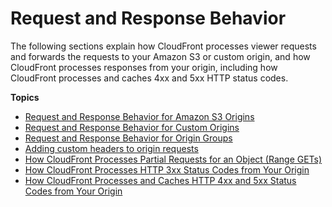 # Request and Response Behavior<a name="RequestAndResponseBehavior"></a>

The following sections explain how CloudFront processes viewer requests and forwards the requests to your Amazon S3 or custom origin, and how CloudFront processes responses from your origin, including how CloudFront processes and caches 4xx and 5xx HTTP status codes\. 

**Topics**
+ [Request and Response Behavior for Amazon S3 Origins](RequestAndResponseBehaviorS3Origin.md)
+ [Request and Response Behavior for Custom Origins](RequestAndResponseBehaviorCustomOrigin.md)
+ [Request and Response Behavior for Origin Groups](RequestAndResponseBehaviorOriginGroups.md)
+ [Adding custom headers to origin requests](add-origin-custom-headers.md)
+ [How CloudFront Processes Partial Requests for an Object \(Range GETs\)](RangeGETs.md)
+ [How CloudFront Processes HTTP 3xx Status Codes from Your Origin](http-3xx-status-codes.md)
+ [How CloudFront Processes and Caches HTTP 4xx and 5xx Status Codes from Your Origin](HTTPStatusCodes.md)